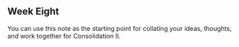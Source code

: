 ## Week Eight

You can use this note as the starting point for collating your ideas, thoughts, and work together for Consolidation II.
